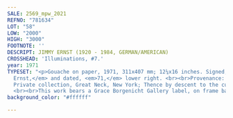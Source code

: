 ```yaml
---
SALE: 2569_mpw_2021
REFNO: "781634"
LOT: "58"
LOW: "2000"
HIGH: "3000"
FOOTNOTE: ''
DESCRIPT: JIMMY ERNST (1920 - 1984, GERMAN/AMERICAN)
CROSSHEAD: 'Illuminations, #7.'
year: 1971
TYPESET: "<p>Gouache on paper, 1971, 311x407 mm; 12¼x16 inches. Signed, <em>Jimmy
  Ernst,</em> and dated, <em>71,</em> lower right. <br><br>Provenance: The artist;
  Private collection, Great Neck, New York; Thence by descent to the current owner.
  <br><br>This work bears a Grace Borgenicht Gallery label, on frame backing.</p>"
background_color: "#ffffff"

---
```

